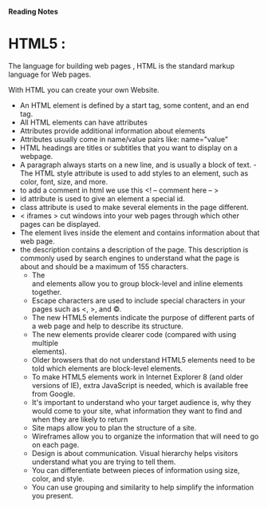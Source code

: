 **Reading Notes**
# HTML5 : 
The language for building web pages , HTML is the standard markup language for Web pages.

With HTML you can create your own Website.
- An HTML element is defined by a start tag, some content, and an end tag.
- All HTML elements can have attributes
- Attributes provide additional information about elements
- Attributes usually come in name/value pairs like: name="value"
- HTML headings are titles or subtitles that you want to display on a webpage.
- A paragraph always starts on a new line, and is usually a block of text.
-The HTML style attribute is used to add styles to an element, such as color, font, size, and more.
- to add a comment in html we use this <! – comment here – >
- id attribute is used to give an element a special id.
- class attribute is used to make several elements in the page different.
- < iframes > cut windows into your web pages through which other pages can be displayed.
- The <meta> element lives inside the <head> element and contains information about that web page.
- the description contains a description of the page. This description is commonly used by search engines to understand what the page is about and should be a maximum of 155 characters.
   - The <div> and <span> elements allow you to group block-level and inline elements together.
   - Escape characters are used to include special characters in your pages such as <, >, and ©.
   - The new HTML5 elements indicate the purpose of different parts of a web page and help to describe its structure.
   - The new elements provide clearer code (compared with using multiple <div> elements).
   - Older browsers that do not understand HTML5 elements need to be told which elements are block-level elements.
   - To make HTML5 elements work in Internet Explorer 8 (and older versions of IE), extra JavaScript is needed, which is available free from Google.
   - It's important to understand who your target audience is, why they would come to your site, what information they want to find and when they are likely to return
   - Site maps allow you to plan the structure of a site.
   - Wireframes allow you to organize the information that will need to go on each page.
   - Design is about communication. Visual hierarchy helps visitors understand what you are trying to tell them.
   -  You can differentiate between pieces of information using size, color, and style.
   - You can use grouping and similarity to help simplify the information you present.
   
